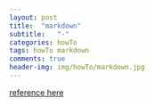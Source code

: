 ```yaml
---
layout: post
title:  "markdown"
subtitle:   "-"
categories: howTo
tags: howTo markdown
comments: true
header-img: img/howTo/markdown.jpg
---
```


[reference here](https://github.com/adam-p/markdown-here/wiki/Markdown-Cheatsheet#images)

